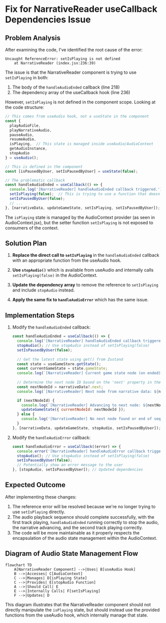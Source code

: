 # Fix for NarrativeReader useCallback Dependencies Issue

## Problem Analysis

After examining the code, I've identified the root cause of the error:

```
Uncaught ReferenceError: setIsPlaying is not defined
    at NarrativeReader (index.jsx:236:39)
```

The issue is that the NarrativeReader component is trying to use `setIsPlaying` in both:
1. The body of the `handleAudioEnded` callback (line 218)
2. The dependency array of the useCallback hook (line 236)

However, `setIsPlaying` is not defined in the component scope. Looking at the code structure:

```javascript
// This comes from useAudio hook, not a useState in the component
const {
  playAudioFile,
  playNarrativeAudio,
  pauseAudio,
  resumeAudio,
  isPlaying,  // This state is managed inside useAudio/AudioContext
  getAudioInstance,
  stopAudio
} = useAudio();

// This is defined in the component
const [isPausedByUser, setIsPausedByUser] = useState(false);

// The problematic callback
const handleAudioEnded = useCallback(() => {
  console.log('[NarrativeReader] handleAudioEnded callback triggered.');
  setIsPlaying(false);  // This is trying to use a function that doesn't exist
  setIsPausedByUser(false);
  // ...
}, [narrativeData, updateGameState, setIsPlaying, setIsPausedByUser]); // setIsPlaying is undefined
```

The `isPlaying` state is managed by the AudioContext provider (as seen in AudioContext.jsx), but the setter function `setIsPlaying` is not exposed to consumers of the context.

## Solution Plan

1. **Replace the direct call to `setIsPlaying`** in the `handleAudioEnded` callback with an appropriate function from the useAudio hook.

2. **Use `stopAudio()`** which is available from useAudio and internally calls `setIsPlaying(false)` in the AudioContext.

3. **Update the dependency array** to remove the reference to `setIsPlaying` and include `stopAudio` instead.

4. **Apply the same fix to `handleAudioError`** which has the same issue.

## Implementation Steps

1. Modify the `handleAudioEnded` callback:
   ```javascript
   const handleAudioEnded = useCallback(() => {
     console.log('[NarrativeReader] handleAudioEnded callback triggered.');
     stopAudio(); // Use stopAudio instead of setIsPlaying(false)
     setIsPausedByUser(false);
     
     // Get the latest state using get() from Zustand
     const state = useGameStore.getState();
     const currentGameState = state.gameState;
     console.log(`[NarrativeReader] Current game state node (on ended): ${currentGameState.currentNodeId}`);
     
     // Determine the next node ID based on the 'next' property in the narrative data
     const nextNodeId = narrativeData?.next;
     console.log(`[NarrativeReader] Next node from narrative data: ${nextNodeId}`);

     if (nextNodeId) {
       console.log(`[NarrativeReader] Advancing to next node: ${nextNodeId}`);
       updateGameState({ currentNodeId: nextNodeId });
     } else {
       console.log('[NarrativeReader] No next node found or end of sequence.');
     }
   }, [narrativeData, updateGameState, stopAudio, setIsPausedByUser]); // Updated dependencies
   ```

2. Modify the `handleAudioError` callback:
   ```javascript
   const handleAudioError = useCallback((error) => {
     console.error('[NarrativeReader] handleAudioError callback triggered:', error);
     stopAudio(); // Use stopAudio instead of setIsPlaying(false)
     setIsPausedByUser(false);
     // Potentially show an error message to the user
   }, [stopAudio, setIsPausedByUser]); // Updated dependencies
   ```

## Expected Outcome

After implementing these changes:

1. The reference error will be resolved because we're no longer trying to use `setIsPlaying` directly.
2. The audio playback sequence should complete successfully, with the first track playing, `handleAudioEnded` running correctly to stop the audio, the narrative advancing, and the second track playing correctly.
3. The code will be more maintainable as it properly respects the encapsulation of the audio state management within the AudioContext.

## Diagram of Audio State Management Flow

```mermaid
flowchart TD
    A[NarrativeReader Component] -->|Uses| B[useAudio Hook]
    B -->|Accesses| C[AudioContext]
    C -->|Manages| D[isPlaying State]
    C -->|Provides| E[stopAudio Function]
    A -->|Should Call| E
    E -->|Internally Calls| F[setIsPlaying]
    F -->|Updates| D
```

This diagram illustrates that the NarrativeReader component should not directly manipulate the `isPlaying` state, but should instead use the provided functions from the useAudio hook, which internally manage that state.